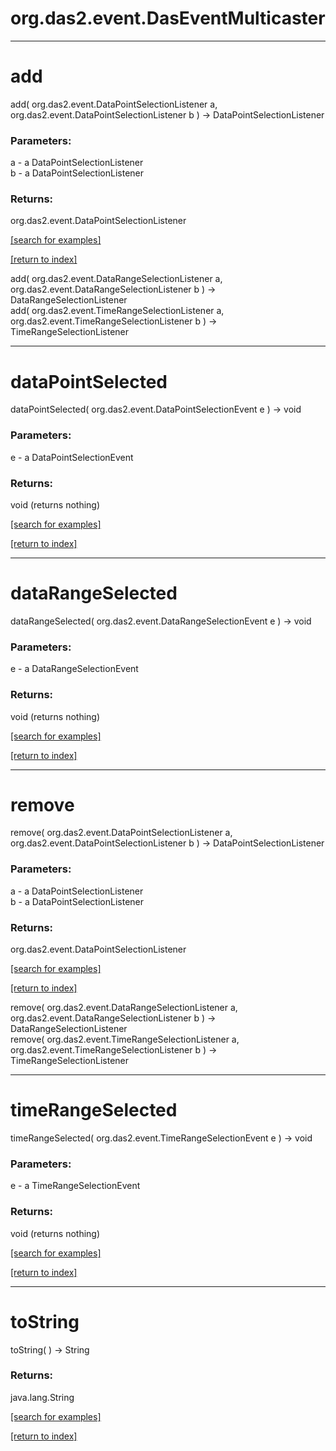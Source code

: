 # org.das2.event.DasEventMulticaster



***
<a name="add"></a>
# add
add( org.das2.event.DataPointSelectionListener a, org.das2.event.DataPointSelectionListener b ) &rarr; DataPointSelectionListener



### Parameters:
a - a DataPointSelectionListener
<br>b - a DataPointSelectionListener

### Returns:
org.das2.event.DataPointSelectionListener


<a href="https://github.com/autoplot/dev/search?q=add&unscoped_q=add">[search for examples]</a>

<a href="https://github.com/autoplot/documentation/blob/master/javadoc/index-all.md">[return to index]</a>

add( org.das2.event.DataRangeSelectionListener a, org.das2.event.DataRangeSelectionListener b ) &rarr; DataRangeSelectionListener<br>
add( org.das2.event.TimeRangeSelectionListener a, org.das2.event.TimeRangeSelectionListener b ) &rarr; TimeRangeSelectionListener<br>
***
<a name="dataPointSelected"></a>
# dataPointSelected
dataPointSelected( org.das2.event.DataPointSelectionEvent e ) &rarr; void



### Parameters:
e - a DataPointSelectionEvent

### Returns:
void (returns nothing)


<a href="https://github.com/autoplot/dev/search?q=dataPointSelected&unscoped_q=dataPointSelected">[search for examples]</a>

<a href="https://github.com/autoplot/documentation/blob/master/javadoc/index-all.md">[return to index]</a>

***
<a name="dataRangeSelected"></a>
# dataRangeSelected
dataRangeSelected( org.das2.event.DataRangeSelectionEvent e ) &rarr; void



### Parameters:
e - a DataRangeSelectionEvent

### Returns:
void (returns nothing)


<a href="https://github.com/autoplot/dev/search?q=dataRangeSelected&unscoped_q=dataRangeSelected">[search for examples]</a>

<a href="https://github.com/autoplot/documentation/blob/master/javadoc/index-all.md">[return to index]</a>

***
<a name="remove"></a>
# remove
remove( org.das2.event.DataPointSelectionListener a, org.das2.event.DataPointSelectionListener b ) &rarr; DataPointSelectionListener



### Parameters:
a - a DataPointSelectionListener
<br>b - a DataPointSelectionListener

### Returns:
org.das2.event.DataPointSelectionListener


<a href="https://github.com/autoplot/dev/search?q=remove&unscoped_q=remove">[search for examples]</a>

<a href="https://github.com/autoplot/documentation/blob/master/javadoc/index-all.md">[return to index]</a>

remove( org.das2.event.DataRangeSelectionListener a, org.das2.event.DataRangeSelectionListener b ) &rarr; DataRangeSelectionListener<br>
remove( org.das2.event.TimeRangeSelectionListener a, org.das2.event.TimeRangeSelectionListener b ) &rarr; TimeRangeSelectionListener<br>
***
<a name="timeRangeSelected"></a>
# timeRangeSelected
timeRangeSelected( org.das2.event.TimeRangeSelectionEvent e ) &rarr; void



### Parameters:
e - a TimeRangeSelectionEvent

### Returns:
void (returns nothing)


<a href="https://github.com/autoplot/dev/search?q=timeRangeSelected&unscoped_q=timeRangeSelected">[search for examples]</a>

<a href="https://github.com/autoplot/documentation/blob/master/javadoc/index-all.md">[return to index]</a>

***
<a name="toString"></a>
# toString
toString(  ) &rarr; String



### Returns:
java.lang.String


<a href="https://github.com/autoplot/dev/search?q=toString&unscoped_q=toString">[search for examples]</a>

<a href="https://github.com/autoplot/documentation/blob/master/javadoc/index-all.md">[return to index]</a>

